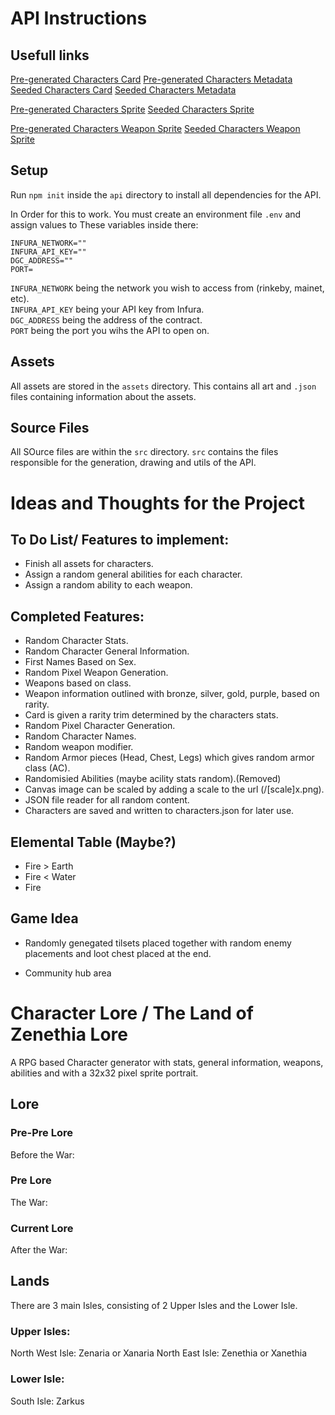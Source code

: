 # API Instructions

## Usefull links

[Pre-generated Characters Card](https://character-generation-api.herokuapp.com/0/1x.png)
[Pre-generated Characters Metadata](https://character-generation-api.herokuapp.com/0/metadata)
[Seeded Characters Card](https://character-generation-api.herokuapp.com/seed/0/1x.png)
[Seeded Characters Metadata](https://character-generation-api.herokuapp.com/seed/0/metadata)

[Pre-generated Characters Sprite](https://character-generation-api.herokuapp.com/sprite/0/1x.png)
[Seeded Characters Sprite](https://character-generation-api.herokuapp.com/sprite/0/1x.png)

[Pre-generated Characters Weapon Sprite](https://character-generation-api.herokuapp.com/weapon/0/1x.png)
[Seeded Characters Weapon Sprite](https://character-generation-api.herokuapp.com/sprite/weapon/1x.png)

## Setup

Run `npm init` inside the `api` directory to install all dependencies for the API.

In Order for this to work. You must create an environment file `.env` and
assign values to These variables inside there:

```
INFURA_NETWORK=""
INFURA_API_KEY=""
DGC_ADDRESS=""
PORT=
```

`INFURA_NETWORK` being the network you wish to access from (rinkeby, mainet, etc).  
`INFURA_API_KEY` being your API key from Infura.  
`DGC_ADDRESS` being the address of the contract.  
`PORT` being the port you wihs the API to open on.

## Assets

All assets are stored in the `assets` directory. This contains all art and `.json` files containing information about the assets.

## Source Files

All SOurce files are within the `src` directory. `src` contains the files responsible for the generation, drawing and utils of the API.

# Ideas and Thoughts for the Project

## To Do List/ Features to implement:

- Finish all assets for characters.
- Assign a random general abilities for each character.
- Assign a random ability to each weapon.

## Completed Features:

- Random Character Stats.
- Random Character General Information.
- First Names Based on Sex.
- Random Pixel Weapon Generation.
- Weapons based on class.
- Weapon information outlined with bronze,
  silver, gold, purple, based on rarity.
- Card is given a rarity trim determined
  by the characters stats.
- Random Pixel Character Generation.
- Random Character Names.
- Random weapon modifier.
- Random Armor pieces (Head, Chest, Legs) which gives random armor class (AC).
- Randomisied Abilities (maybe acility stats random).(Removed)
- Canvas image can be scaled by adding a scale
  to the url (/[scale]x.png).
- JSON file reader for
  all random content.
- Characters are saved and written to
  characters.json for later use.

## Elemental Table (Maybe?)

- Fire > Earth
- Fire < Water
- Fire

## Game Idea

- Randomly genegated tilsets placed together with random
  enemy placements and loot chest placed at the end.

- Community hub area

# Character Lore / The Land of Zenethia Lore

A RPG based Character generator with stats, general information, weapons, abilities and with a 32x32 pixel sprite portrait.

## Lore

### Pre-Pre Lore

Before the War:

### Pre Lore

The War:

### Current Lore

After the War:

## Lands

There are 3 main Isles, consisting of 2 Upper Isles and the Lower Isle.

### Upper Isles:

North West Isle: Zenaria or Xanaria
North East Isle: Zenethia or Xanethia

### Lower Isle:

South Isle: Zarkus
